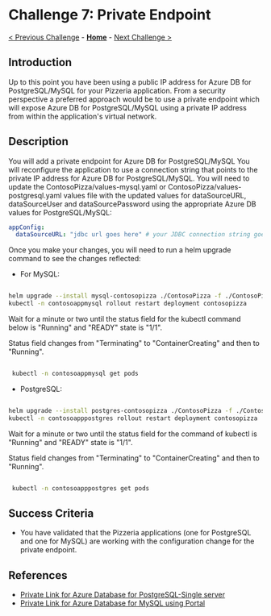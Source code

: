 # Challenge 7: Private Endpoint

[< Previous Challenge](./06-online-cutover-validation.md) - **[Home](../README.md)**  - [Next Challenge >](./08-replication.md)


## Introduction
Up to this point you have been using a public IP address for Azure DB for PostgreSQL/MySQL for your Pizzeria application. From a security perspective a preferred approach would be to use a private endpoint which will expose Azure DB for PostgreSQL/MySQL using a private IP address from within the application's virtual network.

## Description
You will add a private endpoint for Azure DB for PostgreSQL/MySQL
You will reconfigure the application to use a connection string that points to the private IP address for Azure DB for PostgreSQL/MySQL. You will need to update the ContosoPizza/values-mysql.yaml or ContosoPizza/values-postgresql.yaml values file with the updated values for dataSourceURL, dataSourceUser and dataSourcePassword using the appropriate Azure DB values for PostgreSQL/MySQL:

```yaml
appConfig:
  dataSourceURL: "jdbc url goes here" # your JDBC connection string goes here
```
Once you make your changes, you will need to run a helm upgrade command to see the changes reflected:

* For MySQL:

```bash

helm upgrade --install mysql-contosopizza ./ContosoPizza -f ./ContosoPizza/values.yaml -f ./ContosoPizza/values-mysql.yaml
kubectl -n contosoappmysql rollout restart deployment contosopizza
```

Wait for a minute or two until the status field for the kubectl command below is  "Running" and "READY" state is "1/1".

Status field changes from "Terminating" to "ContainerCreating" and then to "Running".

```bash

 kubectl -n contosoappmysql get pods

```

* PostgreSQL:

```bash

helm upgrade --install postgres-contosopizza ./ContosoPizza -f ./ContosoPizza/values.yaml -f ./ContosoPizza/values-postgresql.yaml
kubectl -n contosoapppostgres rollout restart deployment contosopizza
```


Wait for a minute or two until the status field for the command of kubectl is  "Running" and "READY" state is "1/1".

Status field changes from "Terminating" to "ContainerCreating" and then to "Running".

```bash

 kubectl -n contosoapppostgres get pods

```

## Success Criteria

* You have validated that the Pizzeria applications (one for PostgreSQL and one for MySQL) are working with the configuration change for the private endpoint.

## References
* [Private Link for Azure Database for PostgreSQL-Single server](https://docs.microsoft.com/en-us/azure/postgresql/concepts-data-access-and-security-private-link)
* [Private Link for Azure Database for MySQL using Portal](https://docs.microsoft.com/en-us/azure/mysql/howto-configure-privatelink-portal)

